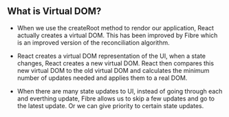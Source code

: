 ## What is Virtual DOM?
- When we use the createRoot method to rendor our application, React actually creates a virtual DOM. This has been improved by Fibre which is an improved version of the reconciliation algorithm.

- React creates a virtual DOM representation of the UI, when a state changes, React creates a new virtual DOM. React then compares this new virtual DOM to the old virtual DOM and calculates the minimum number of updates needed and applies them to a real DOM.

- When there are many state updates to UI, instead of going through each and everthing update, Fibre allows us to skip a few updates and go to the latest update. Or we can give priority to certain state updates. 